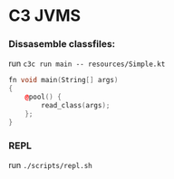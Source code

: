# C3 JVMS

### Dissasemble classfiles:
run `c3c run main -- resources/Simple.kt`

```cpp
fn void main(String[] args)
{
    @pool() {
        read_class(args);
    };
}
```

### REPL
run `./scripts/repl.sh`

